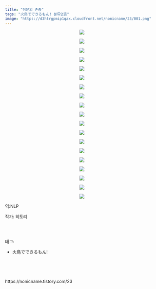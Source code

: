 ```yaml
---
title: "취문의 존중"
tags: "火鳥でできるもん! 분류없음"
image: "https://d3htrgpmip1qax.cloudfront.net/nonicname/23/001.png"
---
```

<div class="article">
<div class="tt_article_useless_p_margin"><p style="text-align: center; clear: none; float: none;"><img src="{{ site.imgserver5 }}/nonicname/23/001.png"/></p><p style="text-align: center; clear: none; float: none;"><img src="{{ site.imgserver5 }}/nonicname/23/002.png"/></p><p style="text-align: center; clear: none; float: none;"><img src="{{ site.imgserver5 }}/nonicname/23/003.png"/></p><p style="text-align: center; clear: none; float: none;"><img src="{{ site.imgserver5 }}/nonicname/23/004.png"/></p><p style="text-align: center; clear: none; float: none;"><img src="{{ site.imgserver5 }}/nonicname/23/005.png"/></p><p style="text-align: center; clear: none; float: none;"><img src="{{ site.imgserver5 }}/nonicname/23/006.png"/></p><p style="text-align: center; clear: none; float: none;"><img src="{{ site.imgserver5 }}/nonicname/23/007.png"/></p><p style="text-align: center; clear: none; float: none;"><img src="{{ site.imgserver5 }}/nonicname/23/008.png"/></p><p style="text-align: center; clear: none; float: none;"><img src="{{ site.imgserver5 }}/nonicname/23/009.png"/></p><p style="text-align: center; clear: none; float: none;"><img src="{{ site.imgserver5 }}/nonicname/23/010.png"/></p><p style="text-align: center; clear: none; float: none;"><img src="{{ site.imgserver5 }}/nonicname/23/011.png"/></p><p style="text-align: center; clear: none; float: none;"><img src="{{ site.imgserver5 }}/nonicname/23/012.png"/></p><p style="text-align: center; clear: none; float: none;"><img src="{{ site.imgserver5 }}/nonicname/23/013.png"/></p><p style="text-align: center; clear: none; float: none;"><img src="{{ site.imgserver5 }}/nonicname/23/014.png"/></p><p style="text-align: center; clear: none; float: none;"><img src="{{ site.imgserver5 }}/nonicname/23/015.png"/></p><p></p><p style="text-align: center; clear: none; float: none;"><img src="{{ site.imgserver5 }}/nonicname/23/016.png"/></p><p style="text-align: center; clear: none; float: none;"><img src="{{ site.imgserver5 }}/nonicname/23/017.png"/></p><p style="text-align: center; clear: none; float: none;"><img src="{{ site.imgserver5 }}/nonicname/23/018.png"/></p><p style="text-align: center; clear: none; float: none;"><img src="{{ site.imgserver5 }}/nonicname/23/019.png"/></p><p>역:NLP<br/></p></div>
<p>작가: 히토리</p><br/>
</div><br/>
<div class="tagTrail">
<p>태그: </p>
<ul>
<li>火鳥でできるもん!</li>
</ul>
</div><br/>
<div class="cb_lstcomment">
</div><br/>

<br/>
<p id="refer">https://nonicname.tistory.com/23</p>
<br/>

